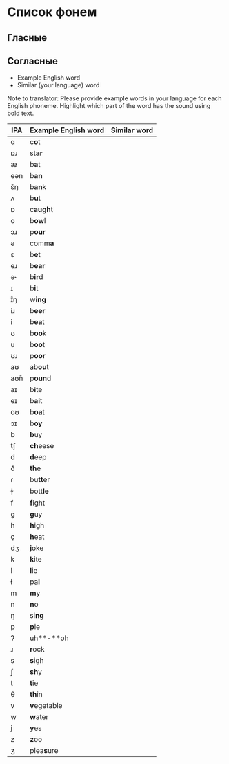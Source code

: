# Список фонем
## Гласные
## Согласные

- Example English word
- Similar (your language) word

Note to translator: Please provide example words in your language for each English phoneme. Highlight which part of the word has the sound using bold text.

| IPA  | Example English word | Similar word |
| ---- | -------------------- | ------------ |
| ɑ    | c**o**t              |              |
| ɒɹ   | st**ar**             |              |
| æ    | b**a**t              |              |
| eən  | b**an**              |              |
| ɛ̃ŋ  | b**an**k             |              |
| ʌ    | b**u**t              |              |
| ɒ    | c**augh**t           |              |
| o    | b**ow**l             |              |
| ɔɹ   | p**our**             |              |
| ə    | comm**a**            |              |
| ɛ    | b**e**t              |              |
| eɹ   | b**ear**             |              |
| ə˞   | b**ir**d             |              |
| ɪ    | b**i**t              |              |
| ɪ̃ŋ  | w**ing**             |              |
| iɹ   | b**eer**             |              |
| i    | b**ea**t             |              |
| ʊ    | b**oo**k             |              |
| u    | b**oo**t             |              |
| ʊɹ   | p**oor**             |              |
| aʊ   | ab**ou**t            |              |
| aʊ̃n | p**oun**d            |              |
| aɪ   | b**i**te             |              |
| eɪ   | b**ai**t             |              |
| oʊ   | b**oa**t             |              |
| ɔɪ   | b**oy**              |              |
| b    | **b**uy              |              |
| tʃ   | **ch**eese           |              |
| d    | **d**eep             |              |
| ð    | **th**e              |              |
| ɾ    | bu**tt**er           |              |
| ɫ̩   | bott**le**           |              |
| f    | **f**ight            |              |
| g    | **g**uy              |              |
| h    | **h**igh             |              |
| ç    | **h**eat             |              |
| dʒ   | **j**oke             |              |
| k    | **k**ite             |              |
| l    | **l**ie              |              |
| ɫ    | pa**l**              |              |
| m    | **m**y               |              |
| n    | **n**o               |              |
| ŋ    | si**ng**             |              |
| p    | **p**ie              |              |
| ʔ    | uh**-**oh            |              |
| ɹ    | **r**ock             |              |
| s    | **s**igh             |              |
| ʃ    | **sh**y              |              |
| t    | **t**ie              |              |
| θ    | **th**in             |              |
| v    | **v**egetable        |              |
| w    | **w**ater            |              |
| j    | **y**es              |              |
| z    | **z**oo              |              |
| ʒ    | plea**s**ure         |              |